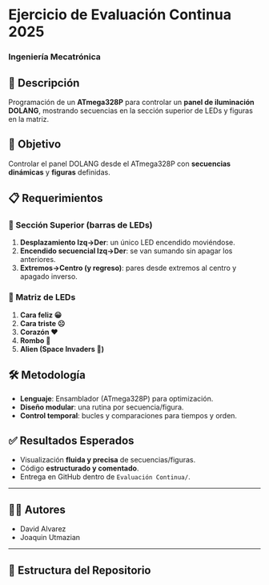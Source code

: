 # Ejercicio de Evaluación Continua 2025  
### Ingeniería Mecatrónica

## 📌 Descripción
Programación de un **ATmega328P** para controlar un **panel de iluminación DOLANG**, mostrando secuencias en la sección superior de LEDs y figuras en la matriz.

## 🎯 Objetivo
Controlar el panel DOLANG desde el ATmega328P con **secuencias dinámicas** y **figuras** definidas.

## 📋 Requerimientos

### 🔹 Sección Superior (barras de LEDs)
1. **Desplazamiento Izq→Der**: un único LED encendido moviéndose.
2. **Encendido secuencial Izq→Der**: se van sumando sin apagar los anteriores.
3. **Extremos→Centro (y regreso)**: pares desde extremos al centro y apagado inverso.

### 🔹 Matriz de LEDs
1. **Cara feliz 😀**
2. **Cara triste ☹️**
3. **Corazón ❤️**
4. **Rombo 🔷**
5. **Alien (Space Invaders 👾)**

## 🛠️ Metodología
- **Lenguaje**: Ensamblador (ATmega328P) para optimización.
- **Diseño modular**: una rutina por secuencia/figura.
- **Control temporal**: bucles y comparaciones para tiempos y orden.

## ✅ Resultados Esperados
- Visualización **fluida y precisa** de secuencias/figuras.
- Código **estructurado y comentado**.
- Entrega en GitHub dentro de `Evaluación Continua/`.


---

## 👨‍💻 Autores  
- David Alvarez  
- Joaquin Utmazian  

---

## 📂 Estructura del Repositorio
